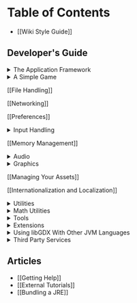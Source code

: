 # Table of Contents
 * [[Wiki Style Guide]]

## Developer's Guide
<details><summary>The Application Framework</summary>

* [[The Application Framework]]  
* [[The Life-Cycle]]  
* [[Modules Overview]]  
* [[Starter Classes and Configuration]]  
* [[Querying]]  
* [[Logging]]  
* [[Threading]]  
* [[Interfacing With Platform-Specific Code]]

</details>

<details><summary>A Simple Game</summary>

* [[A Simple Game]]  
* [[Extending the Simple Game]]

</details>

[[File Handling]]

[[Networking]]

[[Preferences]]

<details><summary>Input Handling</summary>

* [[Input Handling]]
* [[Configuration & Querying]]
* [[Mouse, Touch and Keyboard]]  
  * [[Polling]]  
  * [[Event Handling]]
* [[Controllers]]
* [[Gesture Detection]]
* [[Simple Text Input]]
* [[Accelerometer]]
* [[Compass]]
* [[Gyroscope]]
* [[Vibrator]]
* [[Cursor Visibility & Catching]]
* [[Back and Menu Key Catching]]
* [[On-Screen Keyboard]]

</details>

[[Memory Management]]

<details><summary>Audio</summary>

* [[Audio]]
* [[Sound Effects]]
* [[Streaming Music]]
* [[Playing PCM Audio]]
* [[Recording PCM Audio]]

</details>

<details><summary>Graphics</summary>

* [[Graphics]]
* [[Querying & configuring graphics (monitors, display modes, vsync)]]
* [[Continuous & Non-Continuous Rendering]]
* [[Clearing the Screen]]
* [[Taking a Screenshot]]
* [[Profiling]]
* [[Viewports]]
* [[OpenGL ES Support]]  
  * Configuration & Querying OpenGL ??  
  * Direct Access ??  
  * Utility Classes  
     -[[Rendering Shapes]]  
     -[[Textures & TextureRegions]]  
     -[[Meshes]]  
     -[[Shaders]]  
     -[[Frame Buffer Objects]]
     * 2D Graphics  
     [[SpriteBatch, TextureRegions, and Sprites]]  
     [[2D Animation]]  
     [[Clipping, With the Use of ScissorStack]]  
     [[Orthographic Camera]]  
     Mapping Touch Coordinates ??  
     [[NinePatches]]  
     [[Bitmap Fonts]]  
     -[[Distance Field Fonts]]  
     -[[Color Markup Language]]  
     [[Using TextureAtlases]]  
     [[Pixmaps]]  
     [[Packing Atlases Offline]]  
     [[Packing Atlases at Runtime]]  
     [[Texture Compression]]  
     [[2D ParticleEffects]]  
     [[Tile Maps]]  
     [[scene2d]]  
     -[[scene2d.ui]]  
     -[[Table]]  
     -[[Skin]]  
     -[[ImGui]]
     * [[3D Graphics]]  
     [[Quick Start]]  
     [[Models]]  
     [[Material and Environment]]  
     [[ModelBatch]]  
     [[ModelCache]]  
     [[ModelBuilder, MeshBuilder and MeshPartBuilder]]  
     [[3D Animations and Skinning]]  
     [[Importing Blender Models in libGDX]]  
     [[3D Particle Effects]]  
     Perspective Camera ??  
     Picking ??
   * [[Managing Your Assets]]
   * [[Internationalization and Localization]]
   * Utilities
     * [[Reading and Writing JSON]]
     * [[Reading and Writing XML]]
     * [[Collections]]
     * [[Reflection]]
     * [[jnigen]]
   * [[Math Utilities]]
     * [[Interpolation]]
     * [[Vectors, Matrices, Quaternions]]
     * [[Circles, Planes, Rays, etc.]]
     * [[Path Interface and Splines]]
     * Bounding Volumes ??
     * Intersection & Overlap Testing ??
   * Tools
     * [[Texture Packer]]
     * [[Hiero]]
     * [[2D Particle Editor]]
     * [[Path Editor]]
   * Extensions
     * [[Artificial Intelligence]]
     * [[gdx-freetype]]
     * [[gdx-pay]]: cross-platform In-App-Purchasing API
     * [[Physics]]  
     [[Box2D]]  
     [[Bullet Physics]]  

&nbsp;&nbsp;&nbsp; **2D Graphics**  
* [[SpriteBatch, TextureRegions, and Sprites]]  
* [[2D Animation]]  
* [[Clipping, With the Use of ScissorStack]]  
* [[Orthographic Camera]]  
* Mapping Touch Coordinates ??  
* [[NinePatches]]  
* [[Bitmap Fonts]]  
  * [[Distance Field Fonts]]  
  * [[Color Markup Language]]  
* [[Using TextureAtlases]]  
* [[Pixmaps]]  
* [[Packing Atlases Offline]]  
* [[Packing Atlases at Runtime]]  
* [[Texture Compression]]  
* [[2D ParticleEffects]]  
* [[Tile Maps]]  
* [[scene2d]]  
* [[scene2d.ui]]  
  * [[Table]]  
  * [[Skin]]  
* [[ImGui]]

&nbsp;&nbsp;&nbsp; **[[3D Graphics]]**

* [[Quick Start]]  
* [[Models]]  
* [[Material and Environment]]  
* [[ModelBatch]]  
* [[ModelCache]]  
* [[ModelBuilder, MeshBuilder and MeshPartBuilder]]  
* [[3D Animations and Skinning]]  
* [[Importing Blender Models in libGDX]]  
* [[3D Particle Effects]]  
* Perspective Camera ??  
* Picking ??

</details>

[[Managing Your Assets]]

[[Internationalization and Localization]]

<details><summary>Utilities</summary>

* [[Reading and Writing JSON]]
* [[Reading and Writing XML]]
* [[Collections]]
* [[Reflection]]
* [[jnigen]]

</details>

<details><summary>Math Utilities</summary>

* [[Math Utilities]]
* [[Interpolation]]
* [[Vectors, Matrices, Quaternions]]
* [[Circles, Planes, Rays, etc.]]
* [[Path Interface and Splines]]
* Bounding Volumes ??
* Intersection & Overlap Testing ??

</details>

<details><summary>Tools</summary>

* [[Texture Packer]]
* [[Hiero]]
* [[2D Particle Editor]]
* [[Path Editor]]

</details>

<details><summary>Extensions</summary>

* [[Artificial Intelligence]]
* [[gdx-freetype]]
* [[gdx-pay]]: cross-platform In-App-Purchasing API
* [[Physics]]  
  * [[Box2D]]  
  * [[Bullet Physics]]  
     -[[Setup|Bullet Wrapper Setup]]  
     -[[Using the Wrapper|Bullet Wrapper Using the wrapper]]  
     -[[Using Models|Bullet Wrapper Using models]]  
     -[[Contact Callbacks|Bullet Wrapper Contact callbacks]]  
     -[[Custom Classes|Bullet Wrapper Custom classes]]  
     -[[Debugging|Bullet Wrapper Debugging]]
   * [[Using libGDX With Other JVM Languages]]
     * [[Using libGDX With Clojure]]
     * [[Using libGDX With Kotlin]]
     * [[Using libGDX With Python]]
     * [[Using libGDX With Scala]]
   * [[Third Party Services]]
     * [[AdMob in libGDX]]
     * [[Airpush in libGDX]]
     * [[Swarm in libGDX]]
     * [[NextPeer in libGDX]]
     * [[Google Play Games Services in libGDX]]
     * [[ProGuard/DexGuard and libGDX]]
     * [[Excelsior JET and libGDX]]
 * Articles

</details>

<details><summary>Using libGDX With Other JVM Languages</summary>

* [[Using libGDX With Other JVM Languages]]
* [[Using libGDX With Clojure]]
* [[Using libGDX With Kotlin]]
* [[Using libGDX With Python]]
* [[Using libGDX With Scala]]

</details>

<details><summary>Third Party Services</summary>

* [[Third Party Services]]
* [[AdMob in libGDX]]
* [[Airpush in libGDX]]
* [[Swarm in libGDX]]
* [[NextPeer in libGDX]]
* [[Google Play Games Services in libGDX]]
* [[ProGuard/DexGuard and libGDX]]
* [[Excelsior JET and libGDX]]

</details>

## Articles

   * [[Getting Help]]
   * [[External Tutorials]]
   * [[Bundling a JRE]]